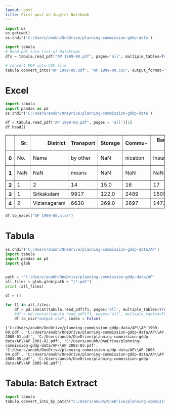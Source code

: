 ```yaml
---
layout: post
title: First post on Jupyter Notebook
---
```



```python
import os
os.getcwd()
os.chdir('C:/Users/anubh/OneDrive/planning-commission-gddp-data')
```


```python
import tabula
# Read pdf into list of DataFrame
dfs = tabula.read_pdf("AP 1999-00.pdf", pages='all', multiple_tables=True)

# convert PDF into CSV file
tabula.convert_into("AP 1999-00.pdf", "AP 1999-00.csv", output_format="csv", pages='all')
```

# Excel


```python
import tabula
import pandas as pd
os.chdir('C:/Users/anubh/OneDrive/planning-commission-gddp-data')
```


```python
df = tabula.read_pdf("AP 1999-00.pdf", pages = 'all')[1]
df.head()
```




<div>
<style scoped>
    .dataframe tbody tr th:only-of-type {
        vertical-align: middle;
    }

    .dataframe tbody tr th {
        vertical-align: top;
    }

    .dataframe thead th {
        text-align: right;
    }
</style>
<table border="1" class="dataframe">
  <thead>
    <tr style="text-align: right;">
      <th></th>
      <th>Sr.</th>
      <th>District</th>
      <th>Transport</th>
      <th>Storage</th>
      <th>Commu-</th>
      <th>Banking &amp;</th>
      <th>Real, Owner</th>
      <th>Public</th>
      <th>Other</th>
      <th>Total</th>
      <th>Population</th>
      <th>Per Capita</th>
    </tr>
  </thead>
  <tbody>
    <tr>
      <th>0</th>
      <td>No.</td>
      <td>Name</td>
      <td>by other</td>
      <td>NaN</td>
      <td>nication</td>
      <td>Insurance</td>
      <td>ship of Dwel.</td>
      <td>Adminis-</td>
      <td>Services</td>
      <td>DDP</td>
      <td>(In '00)</td>
      <td>Income</td>
    </tr>
    <tr>
      <th>1</th>
      <td>NaN</td>
      <td>NaN</td>
      <td>means</td>
      <td>NaN</td>
      <td>NaN</td>
      <td>NaN</td>
      <td>B.Ser.&amp; Legal</td>
      <td>tration</td>
      <td>NaN</td>
      <td>NaN</td>
      <td>NaN</td>
      <td>(Rs.)</td>
    </tr>
    <tr>
      <th>2</th>
      <td>1</td>
      <td>2</td>
      <td>14</td>
      <td>15.0</td>
      <td>16</td>
      <td>17</td>
      <td>18</td>
      <td>19</td>
      <td>20</td>
      <td>21</td>
      <td>22</td>
      <td>23</td>
    </tr>
    <tr>
      <th>3</th>
      <td>1</td>
      <td>Srikakulam</td>
      <td>9917</td>
      <td>122.0</td>
      <td>2489</td>
      <td>15055</td>
      <td>29696</td>
      <td>13088</td>
      <td>38571</td>
      <td>288130</td>
      <td>25297</td>
      <td>11390</td>
    </tr>
    <tr>
      <th>4</th>
      <td>2</td>
      <td>Vizianagaram</td>
      <td>6630</td>
      <td>369.0</td>
      <td>2697</td>
      <td>14728</td>
      <td>25712</td>
      <td>13428</td>
      <td>38413</td>
      <td>263685</td>
      <td>22509</td>
      <td>11714</td>
    </tr>
  </tbody>
</table>
</div>




```python
df.to_excel("AP 1999-00.xlsx")
```

# Tabula


```python
os.chdir('C:/Users/anubh/OneDrive/planning-commission-gddp-data/AP')
import tabula
import pandas as pd
import glob


path = r'C:/Users/anubh/OneDrive/planning-commission-gddp-data/AP'
all_files = glob.glob(path + "/*.pdf")
print (all_files)

df = []

for f1 in all_files:
    df = pd.concat(tabula.read_pdf(f1, pages='all', multiple_tables=True))
    #df = pd.concat(tabula.read_pdf(f1, pages='all', multiple_tables=True) for f1 in all_files)
    df.to_csv("output.csv", index = False)
```

    ['C:/Users/anubh/OneDrive/planning-commission-gddp-data/AP\\AP 1999-00.pdf', 'C:/Users/anubh/OneDrive/planning-commission-gddp-data/AP\\AP 2000-01.pdf', 'C:/Users/anubh/OneDrive/planning-commission-gddp-data/AP\\AP 2001-02.pdf', 'C:/Users/anubh/OneDrive/planning-commission-gddp-data/AP\\AP 2002-03.pdf', 'C:/Users/anubh/OneDrive/planning-commission-gddp-data/AP\\AP 2003-04.pdf', 'C:/Users/anubh/OneDrive/planning-commission-gddp-data/AP\\AP 2004-05.pdf', 'C:/Users/anubh/OneDrive/planning-commission-gddp-data/AP\\AP 2005-06.pdf']
    

# Tabula: Batch Extract


```python
import tabula
tabula.convert_into_by_batch("C:/Users/anubh/OneDrive/planning-commission-gddp-data/AP", output_format='csv', pages='all')
```


```python

```
